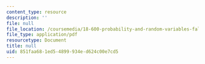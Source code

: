 ```yaml
---
content_type: resource
description: ''
file: null
file_location: /coursemedia/18-600-probability-and-random-variables-fall-2019/851faa681ed54899934ed624c00e7cd5_MIT18_600F19_lec11.pdf
file_type: application/pdf
resourcetype: Document
title: null
uid: 851faa68-1ed5-4899-934e-d624c00e7cd5
---
```

